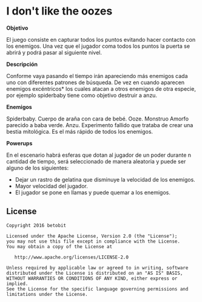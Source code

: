 I don't like the oozes
===========================
**Objetivo**

El juego consiste en capturar todos los puntos evitando hacer contacto con los enemigos. Una vez que el jugador coma todos los puntos la puerta se abrirá y podrá pasar al siguiente nivel.

**Descripción**

Conforme vaya pasando el tiempo irán apareciendo más enemigos cada uno con diferentes patrones de búsqueda.  De vez en cuando aparecen enemigos excéntricos* los cuales atacan a otros enemigos de otra especie, por ejemplo spiderbaby tiene como objetivo destruir a anzu.

**Enemigos**

Spiderbaby. Cuerpo de araña con cara de bebé.
Ooze. Monstruo Amorfo parecido a baba verde.
Anzu. Experimento fallido que trataba de crear una bestia mitológica. Es el más rápido de todos los enemigos.

**Powerups**

En el escenario habrá esferas que dotan al jugador de un poder durante n cantidad de tiempo, será seleccionado de manera aleatoria y puede ser alguno de los siguientes:
  - Dejar un rastro de gelatina que disminuye la velocidad de los enemigos.
  - Mayor velocidad del jugador.
  - El jugador se pone en llamas y puede quemar a los enemigos.

## License
```
Copyright 2016 betobit

Licensed under the Apache License, Version 2.0 (the "License");
you may not use this file except in compliance with the License.
You may obtain a copy of the License at

   http://www.apache.org/licenses/LICENSE-2.0

Unless required by applicable law or agreed to in writing, software
distributed under the License is distributed on an "AS IS" BASIS,
WITHOUT WARRANTIES OR CONDITIONS OF ANY KIND, either express or implied.
See the License for the specific language governing permissions and
limitations under the License.
```
